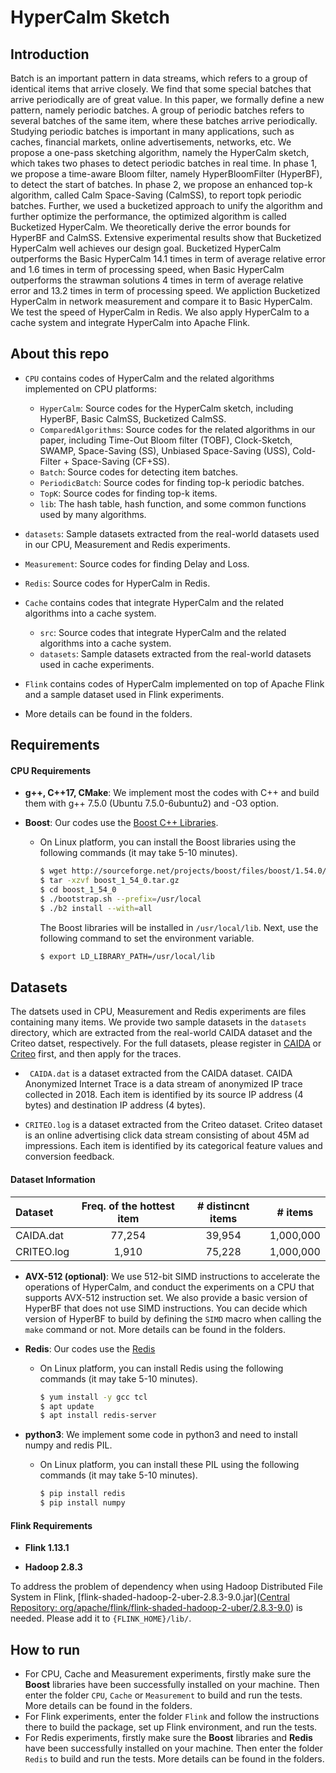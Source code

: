 # HyperCalm Sketch


## Introduction


Batch is an important pattern in data streams, which refers to a group of identical items that arrive closely. We find that some special batches that arrive periodically are of great value. In this paper, we formally define a new pattern, namely periodic batches. A group of periodic batches refers to several batches of the same item, where these batches arrive periodically. Studying periodic batches is important in many applications, such as caches, financial markets, online advertisements, networks, etc. We propose a one-pass sketching algorithm, namely the HyperCalm sketch, which takes two phases to detect periodic batches in real time. In phase 1, we propose a time-aware Bloom filter, namely HyperBloomFilter (HyperBF), to detect the start of batches. In phase 2, we propose an enhanced top-k algorithm, called Calm Space-Saving (CalmSS), to report topk periodic batches. Further, we used a bucketized approach to unify the algorithm and further optimize the performance, the optimized algorithm is called Bucketized HyperCalm. We theoretically derive the error bounds for HyperBF and CalmSS. Extensive experimental results show that Bucketized HyperCalm well achieves our design goal. Bucketized HyperCalm outperforms the Basic HyperCalm 14.1 times in term of average relative error and 1.6 times in term of processing speed, when Basic HyperCalm outperforms the strawman solutions 4 times in term of average relative error and 13.2 times in term of processing speed. We appliction Bucketized HyperCalm in network measurement and compare it to Basic HyperCalm. We test the speed of HyperCalm in Redis. We also apply HyperCalm to a cache system and integrate HyperCalm into Apache Flink. 



## About this repo

- `CPU` contains codes of HyperCalm and the related algorithms implemented on CPU platforms:
  - `HyperCalm`: Source codes for the HyperCalm sketch, including HyperBF, Basic CalmSS, Bucketized CalmSS. 
  - `ComparedAlgorithms`: Source codes for the related algorithms in our paper, including Time-Out Bloom filter (TOBF), Clock-Sketch, SWAMP, Space-Saving (SS), Unbiased Space-Saving (USS), Cold-Filter + Space-Saving (CF+SS). 
  - `Batch`: Source codes for detecting item batches. 
  - `PeriodicBatch`: Source codes for finding top-k periodic batches.  
  - `TopK`: Source codes for finding top-k items.
  - `lib`: The hash table, hash function, and some common functions used by many algorithms. 
- `datasets`: Sample datasets extracted from the real-world datasets used in our CPU, Measurement and Redis experiments.
- `Measurement`: Source codes for finding Delay and Loss.
- `Redis`: Source codes for HyperCalm in Redis.
- `Cache` contains codes that integrate HyperCalm and the related algorithms into a cache system.
    -  `src`: Source codes that integrate HyperCalm and the related algorithms into a cache system. 
    -  `datasets`: Sample datasets extracted from the real-world datasets used in cache experiments.

- `Flink` contains codes of HyperCalm implemented on top of Apache Flink and a sample dataset used in Flink experiments. 

- More details can be found in the folders.

## Requirements

#### CPU Requirements

- **g++, C++17, CMake**: We implement most the codes with C++ and build them with g++ 7.5.0 (Ubuntu 7.5.0-6ubuntu2) and -O3 option. 

- **Boost**: Our codes use the [Boost C++ Libraries](https://www.boost.org). 

  - On Linux platform, you can install the Boost libraries using the following commands (it may take 5-10 minutes).

    ```bash
    $ wget http://sourceforge.net/projects/boost/files/boost/1.54.0/boost_1_54_0.tar.gz
    $ tar -xzvf boost_1_54_0.tar.gz
    $ cd boost_1_54_0
    $ ./bootstrap.sh --prefix=/usr/local
    $ ./b2 install --with=all
    ```

    The Boost libraries will be installed in `/usr/local/lib`. Next, use the following command to set the environment variable. 

    ```bash
    $ export LD_LIBRARY_PATH=/usr/local/lib
    ```

## Datasets

The datsets used in CPU, Measurement and Redis experiments are files containing many items. We provide two sample datasets in the `datasets` directory, which are extracted from the real-world CAIDA dataset and the Criteo datset, respectively. For the full datasets, please register in [CAIDA](http://www.caida.org/home/) or [Criteo](https://ailab.criteo.com/ressources/) first, and then apply for the traces. 

- ` CAIDA.dat` is a dataset extracted from the CAIDA dataset. CAIDA Anonymized Internet Trace is a data stream of anonymized IP trace collected in 2018. Each item is identified by its source IP address (4 bytes) and destination IP address (4 bytes). 

- `CRITEO.log` is a dataset extracted from the Criteo dataset. Criteo dataset is an online advertising click data stream consisting of about 45M ad impressions. Each item is identified by its categorical feature values and conversion feedback. 


#### Dataset Information

| Dataset    | Freq. of the hottest item | # distincnt items |  # items  |
| :--------- | :-----------------------: | :---------------: | :-------: |
| CAIDA.dat  |          77,254           |      39,954       | 1,000,000 |
| CRITEO.log |           1,910           |      75,228       | 1,000,000 |

- **AVX-512 (optional)**: We use 512-bit SIMD instructions to accelerate the operations of HyperCalm, and conduct the experiments on a CPU that supports AVX-512 instruction set. We also provide a basic version of HyperBF that does not use SIMD instructions. You can decide which version of HyperBF to build by defining the `SIMD` macro when calling the `make` command or not. More details can be found in the folders. 

- **Redis**: Our codes use the [Redis](https://redis.io/)
  - On Linux platform, you can install Redis using the following commands (it may take 5-10 minutes).
    ```bash
    $ yum install -y gcc tcl
    $ apt update
    $ apt install redis-server
    ```

- **python3**: We implement some code in python3 and need to install numpy and redis PIL.
  - On Linux platform, you can install these PIL using the following commands (it may take 5-10 minutes).
    ```bash
    $ pip install redis
    $ pip install numpy
    ```



#### Flink Requirements

- **Flink 1.13.1**

- **Hadoop 2.8.3**

To address the problem of dependency when using Hadoop Distributed File System in Flink, [flink-shaded-hadoop-2-uber-2.8.3-9.0.jar]([Central Repository: org/apache/flink/flink-shaded-hadoop-2-uber/2.8.3-9.0](https://repo.maven.apache.org/maven2/org/apache/flink/flink-shaded-hadoop-2-uber/2.8.3-9.0/)) is needed. Please add it to `{FLINK_HOME}/lib/`. 



## How to run

- For CPU, Cache and Measurement experiments, firstly make sure the **Boost** libraries have been successfully installed on your machine. Then enter the folder `CPU`, `Cache` or `Measurement` to build and run the tests. More details can be found in the folders. 
- For Flink experiments, enter the folder `Flink` and follow the instructions there to build the package, set up Flink environment, and run the tests. 
- For Redis experiments, firstly make sure the **Boost** libraries and **Redis** have been successfully installed on your machine.
Then enter the folder `Redis` to build and run the tests. More details can be found in the folders. 

